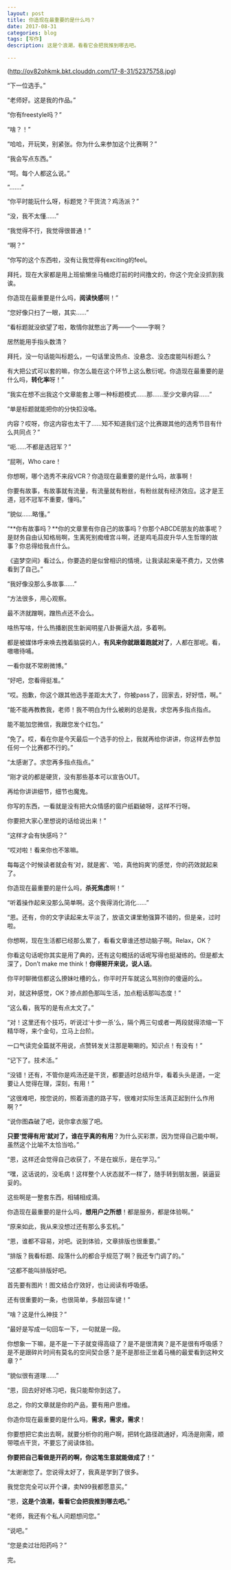 ```yaml
---
layout: post
title: 你造现在最重要的是什么吗？
date: 2017-08-31
categories: blog
tags: [写作]
description: 这是个浪潮，看看它会把我推到哪去吧。

---
```


![]()(http://ov82ohkmk.bkt.clouddn.com/17-8-31/52375758.jpg)

“下一位选手。”

“老师好。这是我的作品。”

“你有freestyle吗？”

“啥？！”

“哈哈，开玩笑，别紧张。你为什么来参加这个比赛啊？”

“我会写点东西。”

“呵。每个人都这么说。”

“…….”

“你平时能玩什么呀，标题党？干货流？鸡汤派？”

“没，我不太懂……”

“我觉得不行，我觉得很普通！”

“啊？”

“你写的这个东西啦，没有让我觉得有exciting的feel。

拜托，现在大家都是用上班偷懒坐马桶熄灯前的时间撸文的，你这个完全没抓到我诶。

你造现在最重要是什么吗，**阅读快感**啊！”

“您好像只扫了一眼，其实……”

“看标题就没欲望了啦，敢情你就憋出了两——个——字啊？

居然能用手指头数清？

拜托，没一句话能叫标题么，一句话里没热点、没悬念、没态度能叫标题么？

有大把公式可以套的嘛，你怎么能在这个环节上这么敷衍呢。你造现在最重要的是什么吗，**转化率**呀！”

“我实在想不出我这个文章能套上哪一种标题模式……那……至少文章内容……”

“单是标题就能把你的分快扣没咯。

内容？哎呀，你这内容也太干了……知不知道我们这个比赛跟其他的选秀节目有什么共同点？”

“呃……不都是选冠军？”

“屁咧，Who care！

你想啊，哪个选秀不来段VCR？你造现在最重要的是什么吗，故事啊！

你要有故事，有故事就有流量，有流量就有粉丝，有粉丝就有经济效应。这才是王道，冠不冠军不重要，懂吗。”

“貌似……略懂。”

“**你有故事吗？**你的文章里有你自己的故事吗？你那个ABCDE朋友的故事呢？是财务自由认知格局啊，生离死别痴缠宫斗啊，还是鸡毛蒜皮升华人生哲理的故事？你总得给我点什么。

《盗梦空间》看过么，你要造的是似曾相识的情境，让我读起来毫不费力，又仿佛看到了自己。”

“我好像没那么多故事……”

“方法很多，用心观察。

最不济就蹭啊，蹭热点还不会么。

啥热写啥，什么热播剧民生新闻明星八卦撕逼大战，多着咧。

都是被媒体呼来唤去拽着脑袋的人，**有风来你就跟着跑就对了**，人都在那呢。看，嗷嗷待哺。

一看你就不常刷微博。”

“好吧，您看得挺准。”

“哎。抱歉，你这个跟其他选手差距太大了，你被pass了，回家去，好好悟，啊。”

“能不能再教教我，老师！我不明白为什么被刷的总是我，求您再多指点指点。

能不能加您微信，我跟您发个红包。”

“免了。哎，看在你是今天最后一个选手的份上，我就再给你讲讲，你这样去参加任何一个比赛都不行的。”

“太感谢了。求您再多指点指点。”

“刚才说的都是硬货，没有那些基本可以宣告OUT。

再给你讲讲细节，细节也魔鬼。

你写的东西，一看就是没有把大众情感的窗户纸戳破呀，这样不行呀。

你要把大家心里想说的话给说出来！”

“这样才会有快感吗？”

“哎对啦！看来你也不笨嘛。

每每这个时候读者就会有‘对，就是酱’、‘哈，真他妈爽’的感觉，你的药效就起来了。

你造现在最重要的是什么吗，**杀死焦虑**啊！”

“听着操作起来没那么简单啊。这个我得消化消化……”

“恩。还有，你的文字读起来太平淡了，放语文课里勉强算不错的，但是亲，过时啦。

你想啊，现在生活都已经那么累了，看看文章谁还想动脑子啊。Relax，OK？

你看这句话呢你其实是用了典的，还有这句概括的话呢写得也挺凝练的。但是都太深了，Don’t make me think！**你得掰开来说，说人话**。

你平时聊微信都这么撩妹吐槽的么，你平时开车就这么骂别你的傻逼的么。

对，就这种感觉，OK？掺点颜色那叫生活，加点粗话那叫态度！”

“这么看，我写的是有点太文了。”

“对！这里还有个技巧，听说过‘十步一杀’么，隔个两三句或者一两段就得浓缩一下精华呀，来个金句，立马上台阶。

一口气读完全篇就不用说，点赞转发关注那是唰唰的。知识点！有没有！”

“记下了。技术活。”

“没错！还有，不管你是鸡汤还是干货，都要适时总结升华，看着头头是道，一定要让人觉得在理，深刻，有用！”

“这很难吧，按您说的，照着消遣的路子写，很难对实际生活真正起到什么作用啊？”

“说你图森破了吧，说你拿衣服了吧。

**只要‘觉得有用’就对了，谁在乎真的有用**？为什么买彩票，因为觉得自己能中啊，虽然这个比喻不太恰当哈。”

“恩，这样还会觉得自己收获了，不是在娱乐，是在学习。”

“嘿，这话说的，没毛病！这样整个人状态就不一样了，随手转到朋友圈，装逼妥妥的。

这些啊是一整套东西，相辅相成滴。

你造现在最重要的是什么吗，**想用户之所想**！都是服务，都是体验啊。”

“原来如此，我从来没想过还有那么多玄机。”

“恩，谁都不容易，对吧。说到体验，文章排版也很重要。”

“排版？我看标题、段落什么的都合乎规范了啊？我还专门调了的。”

“这都不能叫排版好吧。

首先要有图片！图文结合疗效好，也让阅读有呼吸感。

还有很重要的一条，也很简单，多敲回车键！”

“啥？这是什么神技？”

“最好是写成一句回车一下，一句就是一段。

你想象一下嘛，是不是一下子就变得高级了？是不是很清爽？是不是很有呼吸感？是不是跟碎片时间有莫名的空间契合感？是不是那些正坐着马桶的最爱看到这种文章？”

“貌似很有道理……”

“恩，回去好好练习吧，我只能帮你到这了。

总之，你的文章就是你的产品，要有用户思维。

你造你现在最重要的是什么吗，**需求，需求，需求**！

你要想把它卖出去啊，就要分析你的用户啊，把转化路径疏通好，鸡汤是刚需，顺带喂点干货，不要忘了阅读体验。

**你要把自己看做是开药的啊，你这笔生意就能做成了**！”

“太谢谢您了。您说得太好了，我真是学到了很多。

我觉您完全可以开个课，卖N99我都愿意买。”

“恩，**这是个浪潮，看看它会把我推到哪去吧。**”

“老师，我还有个私人问题想问您。”

“说吧。”

“您是卖过壮阳药吗？”

完。

